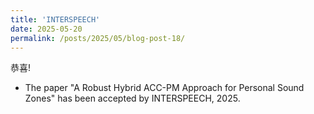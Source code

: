 ```yaml
---
title: 'INTERSPEECH'
date: 2025-05-20
permalink: /posts/2025/05/blog-post-18/
---
```



恭喜!
- The paper "A Robust Hybrid ACC-PM Approach for Personal Sound Zones" has been accepted by INTERSPEECH, 2025. 
